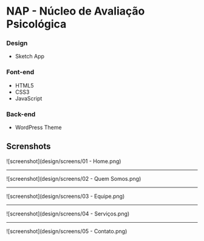 # NAP - Núcleo de Avaliação Psicológica

### Design

* Sketch App

### Font-end 

* HTML5
* CSS3
* JavaScript

### Back-end

* WordPress Theme

## Screnshots 

![screenshot](design/screens/01 - Home.png)

---

![screenshot](design/screens/02 - Quem Somos.png)

---

![screenshot](design/screens/03 - Equipe.png)

---

![screenshot](design/screens/04 - Serviços.png)

---

![screenshot](design/screens/05 - Contato.png)